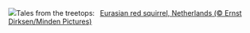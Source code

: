 ![](https://www.bing.com/th?id=OHR.SquirrelNetherlands_EN-US2174319616_UHD.jpg&w=1000)Tales from the treetops:&nbsp;&ensp;[Eurasian red squirrel, Netherlands (© Ernst Dirksen/Minden Pictures)](https://www.bing.com/th?id=OHR.SquirrelNetherlands_EN-US2174319616_UHD.jpg)
<br><br/>
